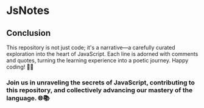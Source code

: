 # JsNotes

## Conclusion

This repository is not just code; it's a narrative—a carefully curated exploration into the heart of JavaScript. Each line is adorned with comments and quotes, turning the learning experience into a poetic journey. Happy coding! 🚀✨

### Join us in unraveling the secrets of JavaScript, contributing to this repository, and collectively advancing our mastery of the language. 🌐📚
